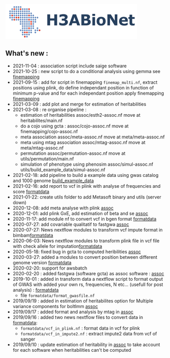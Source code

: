 <img src="auxfiles/H3ABioNetlogo2.jpg"/>


## What's new :
* 2021-11-04 : association script include saige software
* 2021-10-25 : new script to do a conditional analysis using gemma see [finemapping](finemapping/README.md)
* 2021-09-15 :  add for script in finemapping `finemap_multi.nf`, extract positions using plink, do define independant position in function of minimum p-value and for each independant position apply finemapping [finemapping](finemapping/README.md)
* 2021-03-09 : add plot and merge for estimation of heritabilities
* 2021-03-08 : re organise pipeline :
  * estimation of heritabilities assoc/esth2-assoc.nf move at heritabilites/main.nf
  * do a cojo using gcta : assoc/cojo-assoc.nf move at  finemapping/cojo-assoc.nf
  * meta association assoc/meta-assoc.nf move at meta/meta-assoc.nf
  * meta using mtag association assoc/mtag-assoc.nf move at meta/mtag-assoc.nf
  * permutation assoc/permutation-assoc.nf move at utils/permutation/main.nf
  * simulation of phenotype using phenosim assoc/simul-assoc.nf utils/build_example_data/simul-assoc.nf
* 2021-02-18: add pipeline to build a example data using gwas catalog and 1000 genome [build\_example\_data](utils/build_example_data/README.md)
* 2021-02-16: add report to vcf in plink with analyse of frequencies and score  [formatdata](formatdata/README.md)
* 2021-01-22: create utils folder to add Metasoft binary and utils (server down)
* 2020-12-08: add meta analyse with plink [assoc](assoc/README.md)
* 2020-12-01: add plink GxE, add estimation of beta and se [assoc](assoc/README.md)
* 2020-11-17: add module nf to convert vcf in bgen format [formatdata](formatdata/README.md)
* 2020-07-27: add covariable qualitatif to fastgwa [assoc](assoc/README.md)
* 2020-07-27: News nextflow modules to transform vcf impute format in bimbam[formatdata](formatdata/README.md)
* 2020-06-03: News nextflow modules to transform plink file in vcf file with check allele for imputation[formatdata](formatdata/README.md)
* 2020-05-18: fixed bug in gcta to computed heribilities [assoc](assoc/README.md)
* 2020-03-27: added a modules to convert position between different genome version [formatdata](formatdata/README.md)
* 2020-02-20: support for awsbatch
* 2020-02-20 :  added fastgwa (software gcta) as assoc software  : [assoc](assoc/README.md)
* 2019-10-01 : added in transform data a nextflow script to format output of GWAS with added your own rs, frequencies, N etc...  (usefull for post analysis) : [formatdata](formatdata/README.md)
  * file `formatdata/format_gwasfile.nf`
* 2019/09/19 : added in estimation of heritabilites option for Multiple variance components for boltlmm  [assoc](assoc/README.md)
* 2019/09/17 : added format and analysis by mtag in [assoc](assoc/README.md)
* 2019/09/16 : added two news nextflow files to convert data in [formatdata](formatdata/README.md):
  * `formatdata/vcf_in_plink.nf` : format data in vcf for plink
  * `formatdata/vcf_in_impute2.nf` : extract impute2 data from vcf of sanger
* 2019/09/10 : update estimation of heritability in [assoc](assoc/README.md) to take account for each software when heritabilities can't be computed


